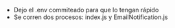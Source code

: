 * Dejo el .env commiteado para que lo tengan rápido
* Se corren dos procesos: index.js y EmailNotification.js